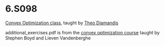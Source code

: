 # 6.S098
[Convex Optimization class](https://tjdiamandis.github.io/convex-short-course/), taught by [Theo Diamandis](https://theodiamandis.com/)

additional_exercises.pdf is from the [convex optimization course](https://tjdiamandis.github.io/convex-short-course/psets/cvx_book_additional_exercises_6S098.pdf) taught by Stephen Boyd and Lieven Vandenberghe

